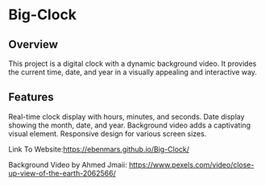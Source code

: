 # Big-Clock

## Overview
This project is a digital clock with a dynamic background video. It provides the current time, date, and year in a visually appealing and interactive way.

## Features
Real-time clock display with hours, minutes, and seconds.
Date display showing the month, date, and year.
Background video adds a captivating visual element.
Responsive design for various screen sizes.

Link To Website:https://ebenmars.github.io/Big-Clock/

Background Video by Ahmed Jmaii: https://www.pexels.com/video/close-up-view-of-the-earth-2062566/

